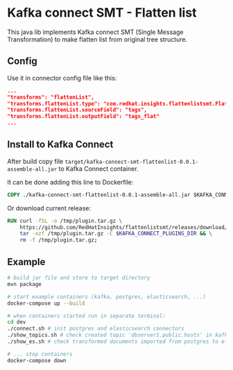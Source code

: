 # Kafka connect SMT - Flatten list
This java lib implements Kafka connect SMT (Single Message Transformation) to
make flatten list from original tree structure.

## Config
Use it in connector config file like this:
~~~json
...
"transforms": "flattenList",
"transforms.flattenList.type": "com.redhat.insights.flattenlistsmt.FlattenList$Value",
"transforms.flattenList.sourceField": "tags",
"transforms.flattenList.outputField": "tags_flat"
...
~~~

## Install to Kafka Connect
After build copy file `target/kafka-connect-smt-flattenlist-0.0.1-assemble-all.jar`
to Kafka Connect container.

It can be done adding this line to Dockerfile:
~~~Dockerfile
COPY ./kafka-connect-smt-flattenlist-0.0.1-assemble-all.jar $KAFKA_CONNECT_PLUGINS_DIR
~~~

Or download current release:
~~~Dockerfile
RUN curl -fSL -o /tmp/plugin.tar.gz \
    https://github.com/RedHatInsights/flattenlistsmt/releases/download/0.0.1/kafka-connect-smt-flattenlistsmt-0.0.1.tar.gz && \
    tar -xzf /tmp/plugin.tar.gz -C $KAFKA_CONNECT_PLUGINS_DIR && \
    rm -f /tmp/plugin.tar.gz;
~~~

## Example
~~~bash
# build jar file and store to target directory
mvn package

# start example containers (kafka, postgres, elasticsearch, ...)
docker-compose up --build

# when containers started run in separate terminal:
cd dev
./connect.sh # init postgres and elasticsearch connectors
./show_topics.sh # check created topic 'dbserver1.public.hosts' in kafka
./show_es.sh # check transformed documents imported from postgres to elasticsearch

# ... stop containers
docker-compose down
~~~
